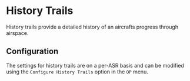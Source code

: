 # History Trails

History trails provide a detailed history of an aircrafts progress through airspace.

## Configuration

The settings for history trails are on a per-ASR basis and can be modified using the `Configure History Trails`
option in the `OP` menu.
